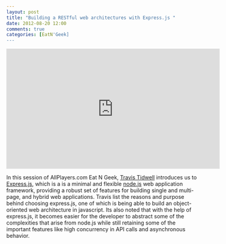 ```yaml
---
layout: post
title: "Building a RESTful web architectures with Express.js "
date: 2012-08-20 12:00
comments: true
categories: [EatN'Geek]
---
```


<iframe width="560" height="315" src="http://www.youtube.com/embed/F2qsnYkF-5M?list=UUY_Uc6oW8Zsbwhn-LbzGSaw&amp;hl=en_US" frameborder="0" allowfullscreen></iframe>

In this session of AllPlayers.com Eat N Geek, [Travis Tidwell](https://twitter.com/softwaregnome) introduces us to [Express.js](http://expressjs.com), which is a is a minimal and flexible [node.js](http://nodejs.org) web application framework, providing a robust set of features for building single and multi-page, and hybrid web applications. Travis list the reasons and purpose behind choosing express.js, one of which is being able to build an object-oriented web architecture in javascript.  Its also noted that with the help of express.js, it becomes easier for the developer to abstract some of the complexities that arise from node.js while still retaining some of the important features like high concurrency in API calls and asynchronous behavior.
